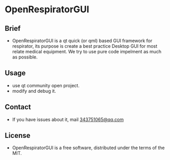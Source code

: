 # OpenRespiratorGUI

## Brief
* OpenRespiratorGUI is a qt quick (or qml) based GUI framework for respirator, its purpose is create a best practice Desktop GUI for most relate medical equipment. We try to use pure code impelment as much as possible.

## Usage
* use qt community open project.
* modify and debug it.

## Contact
* If you have issues about it, mail 343751065@qq.com

## License
* OpenRespiratorGUI is a free software, distributed under the terms of the MIT. 